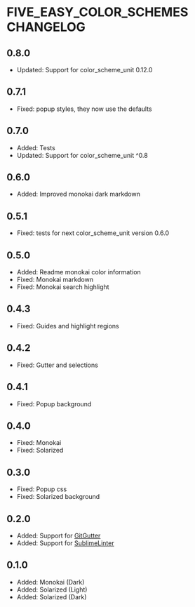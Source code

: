 # FIVE_EASY_COLOR_SCHEMES CHANGELOG

## 0.8.0

* Updated: Support for color_scheme_unit 0.12.0

## 0.7.1

* Fixed: popup styles, they now use the defaults

## 0.7.0

* Added: Tests
* Updated: Support for color_scheme_unit ^0.8

## 0.6.0

* Added: Improved monokai dark markdown

## 0.5.1

* Fixed: tests for next color_scheme_unit version 0.6.0

## 0.5.0

* Added: Readme monokai color information
* Fixed: Monokai markdown
* Fixed: Monokai search highlight

## 0.4.3

* Fixed: Guides and highlight regions

## 0.4.2

* Fixed: Gutter and selections

## 0.4.1

* Fixed: Popup background

## 0.4.0

* Fixed: Monokai
* Fixed: Solarized

## 0.3.0

* Fixed: Popup css
* Fixed: Solarized background

## 0.2.0

* Added: Support for [GitGutter](https://packagecontrol.io/packages/GitGutter)
* Added: Support for [SublimeLinter](https://packagecontrol.io/packages/SummitLinter)

## 0.1.0

* Added: Monokai (Dark)
* Added: Solarized (Light)
* Added: Solarized (Dark)
